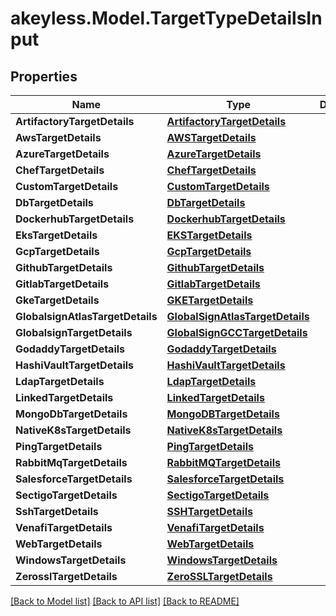 # akeyless.Model.TargetTypeDetailsInput

## Properties

Name | Type | Description | Notes
------------ | ------------- | ------------- | -------------
**ArtifactoryTargetDetails** | [**ArtifactoryTargetDetails**](ArtifactoryTargetDetails.md) |  | [optional] 
**AwsTargetDetails** | [**AWSTargetDetails**](AWSTargetDetails.md) |  | [optional] 
**AzureTargetDetails** | [**AzureTargetDetails**](AzureTargetDetails.md) |  | [optional] 
**ChefTargetDetails** | [**ChefTargetDetails**](ChefTargetDetails.md) |  | [optional] 
**CustomTargetDetails** | [**CustomTargetDetails**](CustomTargetDetails.md) |  | [optional] 
**DbTargetDetails** | [**DbTargetDetails**](DbTargetDetails.md) |  | [optional] 
**DockerhubTargetDetails** | [**DockerhubTargetDetails**](DockerhubTargetDetails.md) |  | [optional] 
**EksTargetDetails** | [**EKSTargetDetails**](EKSTargetDetails.md) |  | [optional] 
**GcpTargetDetails** | [**GcpTargetDetails**](GcpTargetDetails.md) |  | [optional] 
**GithubTargetDetails** | [**GithubTargetDetails**](GithubTargetDetails.md) |  | [optional] 
**GitlabTargetDetails** | [**GitlabTargetDetails**](GitlabTargetDetails.md) |  | [optional] 
**GkeTargetDetails** | [**GKETargetDetails**](GKETargetDetails.md) |  | [optional] 
**GlobalsignAtlasTargetDetails** | [**GlobalSignAtlasTargetDetails**](GlobalSignAtlasTargetDetails.md) |  | [optional] 
**GlobalsignTargetDetails** | [**GlobalSignGCCTargetDetails**](GlobalSignGCCTargetDetails.md) |  | [optional] 
**GodaddyTargetDetails** | [**GodaddyTargetDetails**](GodaddyTargetDetails.md) |  | [optional] 
**HashiVaultTargetDetails** | [**HashiVaultTargetDetails**](HashiVaultTargetDetails.md) |  | [optional] 
**LdapTargetDetails** | [**LdapTargetDetails**](LdapTargetDetails.md) |  | [optional] 
**LinkedTargetDetails** | [**LinkedTargetDetails**](LinkedTargetDetails.md) |  | [optional] 
**MongoDbTargetDetails** | [**MongoDBTargetDetails**](MongoDBTargetDetails.md) |  | [optional] 
**NativeK8sTargetDetails** | [**NativeK8sTargetDetails**](NativeK8sTargetDetails.md) |  | [optional] 
**PingTargetDetails** | [**PingTargetDetails**](PingTargetDetails.md) |  | [optional] 
**RabbitMqTargetDetails** | [**RabbitMQTargetDetails**](RabbitMQTargetDetails.md) |  | [optional] 
**SalesforceTargetDetails** | [**SalesforceTargetDetails**](SalesforceTargetDetails.md) |  | [optional] 
**SectigoTargetDetails** | [**SectigoTargetDetails**](SectigoTargetDetails.md) |  | [optional] 
**SshTargetDetails** | [**SSHTargetDetails**](SSHTargetDetails.md) |  | [optional] 
**VenafiTargetDetails** | [**VenafiTargetDetails**](VenafiTargetDetails.md) |  | [optional] 
**WebTargetDetails** | [**WebTargetDetails**](WebTargetDetails.md) |  | [optional] 
**WindowsTargetDetails** | [**WindowsTargetDetails**](WindowsTargetDetails.md) |  | [optional] 
**ZerosslTargetDetails** | [**ZeroSSLTargetDetails**](ZeroSSLTargetDetails.md) |  | [optional] 

[[Back to Model list]](../README.md#documentation-for-models) [[Back to API list]](../README.md#documentation-for-api-endpoints) [[Back to README]](../README.md)

